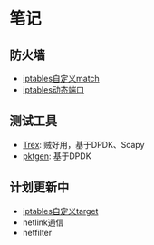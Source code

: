 # 笔记

## 防火墙

- [iptables自定义match](./iptables/自定义match.md)
- [iptables动态端口](./iptables/iptables动态端口.md)

## 测试工具

- [Trex](https://trex-tgn.cisco.com/): 贼好用，基于DPDK、Scapy
- [pktgen](https://pktgen-dpdk.readthedocs.io/en/latest/): 基于DPDK

## 计划更新中

- [iptables自定义target](./iptables/自定义target.md)
- netlink通信
- netfilter
